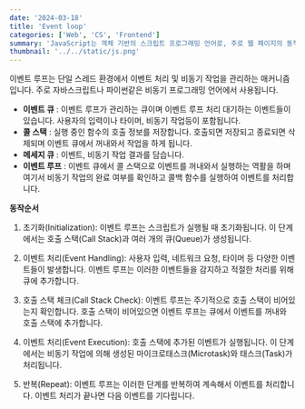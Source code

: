 ```yaml
---
date: '2024-03-18'
title: 'Event loop'
categories: ['Web', 'CS', 'Frontend']
summary: 'JavaScript는 객체 기반의 스크립트 프로그래밍 언어로, 주로 웹 페이지의 동적 기능을 구현하는 데 사용됩니다. '
thumbnail: '../../static/js.png'
---
```


이벤트 루프는 단일 스레드 환경에서 이벤트 처리 및 비동기 작업을 관리하는 매커니즘 입니다. 주로 자바스크립트나 파이썬같은 비동기 프로그래밍 언어에서 사용됩니다.

- **이벤트 큐** : 이벤트 루프가 관리하는 큐이며 이벤트 루프 처리 대기하는 이벤트들이 있습니다. 사용자의 입력이나 타이머, 비동기 작업등이 포함됩니다.
- **콜 스택** : 실행 중인 함수의 호출 정보를 저장합니다. 호출되면 저장되고 종료되면 삭제되며 이벤트 큐에서 꺼내와서 작업을 하게 됩니다.
- **메세지 큐** : 이벤트, 비동기 작업 결과를 담습니다.
- **이벤트 루프** : 이벤트 큐에서 콜 스택으로 이벤트를 꺼내와서 실행하는 역활을 하며 여기서 비동기 작업의 완료 여부를 확인하고 콜백 함수를 실행하여 이벤트를 처리합니다.

**동작순서**

1. 초기화(Initialization): 이벤트 루프는 스크립트가 실행될 때 초기화됩니다. 이 단계에서는 호출 스택(Call Stack)과 여러 개의 큐(Queue)가 생성됩니다.

2. 이벤트 처리(Event Handling): 사용자 입력, 네트워크 요청, 타이머 등 다양한 이벤트들이 발생합니다. 이벤트 루프는 이러한 이벤트들을 감지하고 적절한 처리를 위해 큐에 추가합니다.

3. 호출 스택 체크(Call Stack Check): 이벤트 루프는 주기적으로 호출 스택이 비어있는지 확인합니다. 호출 스택이 비어있으면 이벤트 루프는 큐에서 이벤트를 꺼내와 호출 스택에 추가합니다.

4. 이벤트 처리(Event Execution): 호출 스택에 추가된 이벤트가 실행됩니다. 이 단계에서는 비동기 작업에 의해 생성된 마이크로태스크(Microtask)와 태스크(Task)가 처리됩니다.

5. 반복(Repeat): 이벤트 루프는 이러한 단계를 반복하여 계속해서 이벤트를 처리합니다. 이벤트 처리가 끝나면 다음 이벤트를 기다립니다.
